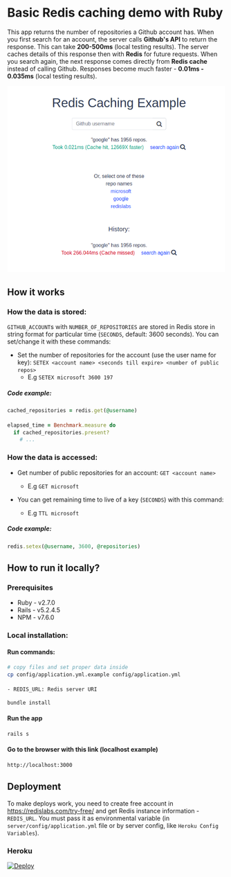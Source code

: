 # Basic Redis caching demo with Ruby

This app returns the number of repositories a Github account has. When you first search for an account, the server calls **Github's API** to return the response. This can take **200-500ms** (local testing results). The server caches details of this response then with **Redis** for future requests. When you search again, the next response comes directly from **Redis cache** instead of calling Github. Responses become much faster - **0.01ms - 0.035ms** (local testing results).

![How it works](public/example.png)

## How it works

### How the data is stored:

`GITHUB_ACCOUNT`s with `NUMBER_OF_REPOSITORIES` are stored in Redis store in string format for particular time (`SECONDS`, default: 3600 seconds). You can set/change it with these commands:

- Set the number of repositories for the account (use the user name for key): `SETEX <account name> <seconds till expire> <number of public repos>`
  - E.g `SETEX microsoft 3600 197`

##### Code example:

```Ruby
cached_repositories = redis.get(@username)

elapsed_time = Benchmark.measure do
  if cached_repositories.present?
    # ...
```

### How the data is accessed:

- Get number of public repositories for an account: `GET <account name>`

  - E.g `GET microsoft`

- You can get remaining time to live of a key (`SECONDS`) with this command:
  - E.g `TTL microsoft`

##### Code example:

```Ruby
redis.setex(@username, 3600, @repositories)
```

## How to run it locally?

### Prerequisites

- Ruby - v2.7.0
- Rails - v5.2.4.5
- NPM - v7.6.0

### Local installation:

#### Run commands:

```sh
# copy files and set proper data inside
cp config/application.yml.example config/application.yml

- REDIS_URL: Redis server URI
```

```sh
bundle install
```

#### Run the app

```sh
rails s
```

#### Go to the browser with this link (localhost example)

```sh
http://localhost:3000
```

## Deployment

To make deploys work, you need to create free account in https://redislabs.com/try-free/ and get Redis instance information - `REDIS_URL`. You must pass it as environmental variable (in `server/config/application.yml` file or by server config, like `Heroku Config Variables`).

### Heroku

[![Deploy](https://www.herokucdn.com/deploy/button.svg)](https://heroku.com/deploy)
